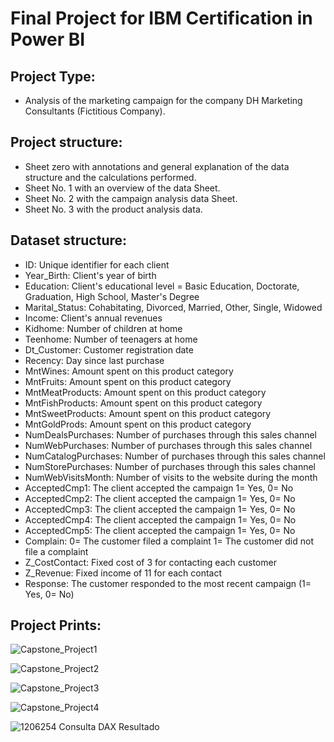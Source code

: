<h1> Final Project for IBM Certification in Power BI </h1>

<h2> Project Type:</h2> 

<ul>
  <li>Analysis of the marketing campaign for the company DH Marketing Consultants (Fictitious Company).</li>
</ul>

<h2>Project structure:</h2> 
    <ul>
        <li>Sheet zero with annotations and general explanation of the data structure and the calculations performed.</li>
        <li>Sheet No. 1 with an overview of the data Sheet.</li>
        <li>Sheet No. 2 with the campaign analysis data Sheet.</li>
        <li>Sheet No. 3 with the product analysis data.</li>
    </ul>

<h2>Dataset structure:</h2>
<ul>  
 <li>ID: Unique identifier for each client</li>
<li>Year_Birth: Client's year of birth</li>
<li>Education: Client's educational level = Basic Education, Doctorate, Graduation, High School, Master's Degree</li>
<li>Marital_Status: Cohabitating, Divorced, Married, Other, Single, Widowed</li>
<li>Income: Client's annual revenues</li>
<li>Kidhome: Number of children at home</li>
<li>Teenhome: Number of teenagers at home</li>
<li>Dt_Customer: Customer registration date</li>
<li>Recency: Day since last purchase</li>
<li>MntWines: Amount spent on this product category</li>
<li>MntFruits: Amount spent on this product category</li>
<li>MntMeatProducts: Amount spent on this product category</li>
<li>MntFishProducts: Amount spent on this product category</li>
<li>MntSweetProducts: Amount spent on this product category</li>
<li>MntGoldProds: Amount spent on this product category</li>
<li>NumDealsPurchases: Number of purchases through this sales channel</li>
<li>NumWebPurchases: Number of purchases through this sales channel</li>
<li>NumCatalogPurchases: Number of purchases through this sales channel</li>
<li>NumStorePurchases: Number of purchases through this sales channel</li>
<li>NumWebVisitsMonth: Number of visits to the website during the month</li>
<li>AcceptedCmp1: The client accepted the campaign 1= Yes, 0= No</li>
<li>AcceptedCmp2: The client accepted the campaign 1= Yes, 0= No</li>
<li>AcceptedCmp3: The client accepted the campaign 1= Yes, 0= No</li>
<li>AcceptedCmp4: The client accepted the campaign 1= Yes, 0= No</li>
<li>AcceptedCmp5: The client accepted the campaign 1= Yes, 0= No</li>
<li>Complain: 0= The customer filed a complaint 1= The customer did not file a complaint</li>
<li>Z_CostContact: Fixed cost of 3 for contacting each customer</li>
<li>Z_Revenue: Fixed income of 11 for each contact</li>
<li>Response: The customer responded to the most recent campaign (1= Yes, 0= No)</li>
</ul>


<h2>Project Prints:</h2>

![Capstone_Project1](https://github.com/sandraldr27/Capstone_Project/assets/116546588/a88159f6-2735-4249-b0fc-2b7c63d8ddb4)

![Capstone_Project2](https://github.com/sandraldr27/Capstone_Project/assets/116546588/a42e90dd-5d6f-42ba-9db1-2b3fcdd49201)

![Capstone_Project3](https://github.com/sandraldr27/Capstone_Project/assets/116546588/27f378a6-5c71-4d39-b797-232488946274)

![Capstone_Project4](https://github.com/sandraldr27/Capstone_Project/assets/116546588/fd316edb-46ce-420e-8897-4363123f8388)

![1206254 Consulta DAX Resultado](https://github.com/sandraldr27/Capstone_Project/assets/116546588/d3d620f1-188c-4dd3-9220-cca43aa786e0)

